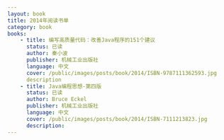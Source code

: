 ```yaml
---
layout: book
title: 2014年阅读书单
category: book
books: 
    - title: 编写高质量代码：改善Java程序的151个建议
      status: 已读
      author: 秦小波
      publisher: 机械工业出版社
      language: 中文
      cover: /public/images/posts/book/2014/ISBN-9787111362593.jpg
      description
    - title: Java编程思想-第四版
      status: 已读
      author: Bruce Eckel
      publisher: 机械工业出版社
      language: 中文
      cover: /public/images/posts/book/2014/ISBN-7111213823.jpg
      description: 
---
```


